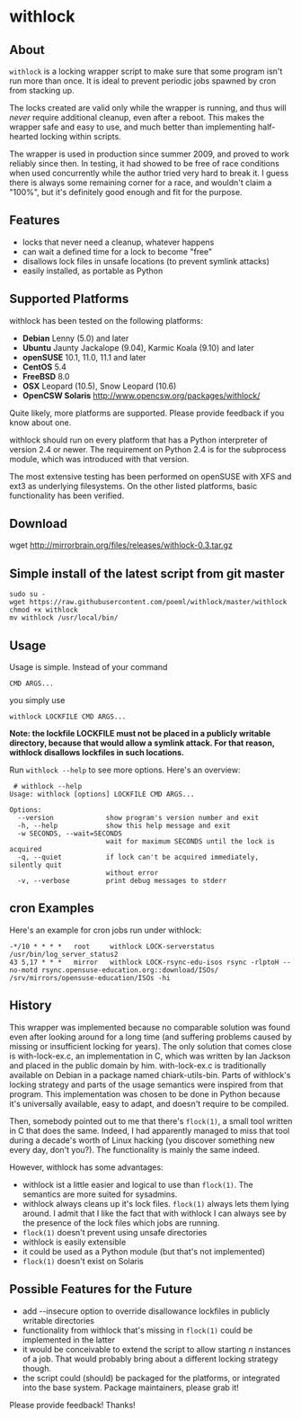 # withlock

## About

`withlock` is a locking wrapper script to make sure that some program isn't run
more than once. It is ideal to prevent periodic jobs spawned by cron from
stacking up.

The locks created are valid only while the wrapper is running, and thus will
*never* require additional cleanup, even after a reboot. This makes the wrapper
safe and easy to use, and much better than implementing half-hearted locking
within scripts.

The wrapper is used in production since summer 2009, and proved to work
reliably since then. In testing, it had showed to be free of race conditions
when used concurrently while the author tried very hard to break it. I guess
there is always some remaining corner for a race, and wouldn't claim a "100%",
but it's definitely good enough and fit for the purpose.


## Features

* locks that never need a cleanup, whatever happens
* can wait a defined time for a lock to become "free"
* disallows lock files in unsafe locations (to prevent symlink attacks)
* easily installed, as portable as Python


## Supported Platforms

withlock has been tested on the following platforms:

* **Debian** Lenny (5.0) and later
* **Ubuntu** Jaunty Jackalope (9.04), Karmic Koala (9.10) and later
* **openSUSE** 10.1, 11.0, 11.1 and later
* **CentOS** 5.4
* **FreeBSD** 8.0
* **OSX** Leopard (10.5), Snow Leopard (10.6)
* **OpenCSW Solaris** http://www.opencsw.org/packages/withlock/

Quite likely, more platforms are supported. Please provide feedback if you know about one.

withlock should run on every platform that has a Python interpreter of version 2.4 or newer. The requirement on Python 2.4 is for the subprocess module, which was introduced with that version.

The most extensive testing has been performed on openSUSE with XFS and ext3 as underlying filesystems. On the other listed platforms, basic functionality has been verified.

## Download

wget http://mirrorbrain.org/files/releases/withlock-0.3.tar.gz


## Simple install of the latest script from git master

    sudo su -
    wget https://raw.githubusercontent.com/poeml/withlock/master/withlock
    chmod +x withlock
    mv withlock /usr/local/bin/


## Usage

Usage is simple. Instead of your command 

    CMD ARGS...

you simply use

    withlock LOCKFILE CMD ARGS...



**Note: the lockfile LOCKFILE must not be placed in a publicly writable
directory, because that would allow a symlink attack. For that reason, withlock
disallows lockfiles in such locations.**

Run `withlock --help` to see more options. Here's an overview:

     # withlock --help
    Usage: withlock [options] LOCKFILE CMD ARGS...
    
    Options:
      --version             show program's version number and exit
      -h, --help            show this help message and exit
      -w SECONDS, --wait=SECONDS
                            wait for maximum SECONDS until the lock is acquired
      -q, --quiet           if lock can't be acquired immediately, silently quit
                            without error
      -v, --verbose         print debug messages to stderr



## cron Examples

Here's an example for cron jobs run under withlock:


    -*/10 * * * *   root     withlock LOCK-serverstatus /usr/bin/log_server_status2
    43 5,17 * * *   mirror   withlock LOCK-rsync-edu-isos rsync -rlptoH --no-motd rsync.opensuse-education.org::download/ISOs/ /srv/mirrors/opensuse-education/ISOs -hi



## History

This wrapper was implemented because no comparable solution was found even after looking around for a long time (and suffering problems caused by missing or insufficient locking for years). The only solution that comes close is with-lock-ex.c, an implementation in C, which was written by Ian Jackson and placed in the public domain by him. with-lock-ex.c is traditionally available on Debian in a package named chiark-utils-bin. Parts of withlock's locking strategy and parts of the usage semantics were inspired from that program. This implementation was chosen to be done in Python because it's universally available, easy to adapt, and doesn't require to be compiled.

Then, somebody pointed out to me that there's `flock(1)`, a small tool written in C that does the same. Indeed, I had apparently managed to miss that tool during a decade's worth of Linux hacking (you discover something new every day, don't you?). The functionality is mainly the same indeed. 

However, withlock has some advantages:

* withlock ist a little easier and logical to use than `flock(1)`. The semantics are more suited for sysadmins.
* withlock always cleans up it's lock files. `flock(1)` always lets them lying around. I admit that I like the fact that with withlock I can always see by the presence of the lock files which jobs are running.
* `flock(1)` doesn't prevent using unsafe directories
* withlock is easily extensible
* it could be used as a Python module (but that's not implemented)
* `flock(1)` doesn't exist on Solaris


## Possible Features for the Future

* add --insecure option to override disallowance lockfiles in publicly writable directories
* functionality from withlock that's missing in `flock(1)` could be implemented in the latter
* it would be conceivable to extend the script to allow starting *n* instances of a job. That would probably bring about a different locking strategy though.
* the script could (should) be packaged for the platforms, or integrated into the base system. Package maintainers, please grab it!

Please provide feedback!
Thanks!
